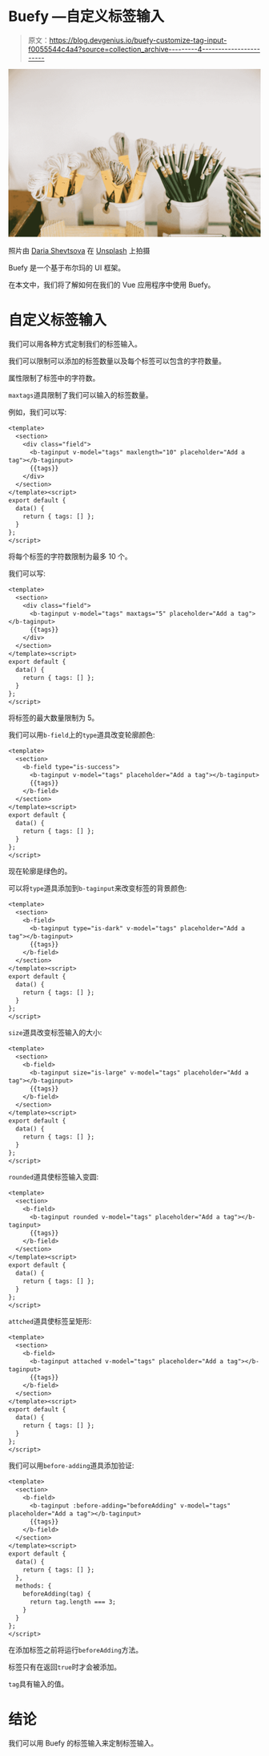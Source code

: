 # Buefy —自定义标签输入

> 原文：<https://blog.devgenius.io/buefy-customize-tag-input-f0055544c4a4?source=collection_archive---------4----------------------->

![](img/9d327b7369d47a97780bf8e2712fa57e.png)

照片由 [Daria Shevtsova](https://unsplash.com/@daria_shevtsova?utm_source=medium&utm_medium=referral) 在 [Unsplash](https://unsplash.com?utm_source=medium&utm_medium=referral) 上拍摄

Buefy 是一个基于布尔玛的 UI 框架。

在本文中，我们将了解如何在我们的 Vue 应用程序中使用 Buefy。

# 自定义标签输入

我们可以用各种方式定制我们的标签输入。

我们可以限制可以添加的标签数量以及每个标签可以包含的字符数量。

属性限制了标签中的字符数。

`maxtags`道具限制了我们可以输入的标签数量。

例如，我们可以写:

```
<template>
  <section>
    <div class="field">
      <b-taginput v-model="tags" maxlength="10" placeholder="Add a tag"></b-taginput>
      {{tags}}
    </div>
  </section>
</template><script>
export default {
  data() {
    return { tags: [] };
  }
};
</script>
```

将每个标签的字符数限制为最多 10 个。

我们可以写:

```
<template>
  <section>
    <div class="field">
      <b-taginput v-model="tags" maxtags="5" placeholder="Add a tag"></b-taginput>
      {{tags}}
    </div>
  </section>
</template><script>
export default {
  data() {
    return { tags: [] };
  }
};
</script>
```

将标签的最大数量限制为 5。

我们可以用`b-field`上的`type`道具改变轮廓颜色:

```
<template>
  <section>
    <b-field type="is-success">
      <b-taginput v-model="tags" placeholder="Add a tag"></b-taginput>
      {{tags}}
    </b-field>
  </section>
</template><script>
export default {
  data() {
    return { tags: [] };
  }
};
</script>
```

现在轮廓是绿色的。

可以将`type`道具添加到`b-taginput`来改变标签的背景颜色:

```
<template>
  <section>
    <b-field>
      <b-taginput type="is-dark" v-model="tags" placeholder="Add a tag"></b-taginput>
      {{tags}}
    </b-field>
  </section>
</template><script>
export default {
  data() {
    return { tags: [] };
  }
};
</script>
```

`size`道具改变标签输入的大小:

```
<template>
  <section>
    <b-field>
      <b-taginput size="is-large" v-model="tags" placeholder="Add a tag"></b-taginput>
      {{tags}}
    </b-field>
  </section>
</template><script>
export default {
  data() {
    return { tags: [] };
  }
};
</script>
```

`rounded`道具使标签输入变圆:

```
<template>
  <section>
    <b-field>
      <b-taginput rounded v-model="tags" placeholder="Add a tag"></b-taginput>
      {{tags}}
    </b-field>
  </section>
</template><script>
export default {
  data() {
    return { tags: [] };
  }
};
</script>
```

`attched`道具使标签呈矩形:

```
<template>
  <section>
    <b-field>
      <b-taginput attached v-model="tags" placeholder="Add a tag"></b-taginput>
      {{tags}}
    </b-field>
  </section>
</template><script>
export default {
  data() {
    return { tags: [] };
  }
};
</script>
```

我们可以用`before-adding`道具添加验证:

```
<template>
  <section>
    <b-field>
      <b-taginput :before-adding="beforeAdding" v-model="tags" placeholder="Add a tag"></b-taginput>
      {{tags}}
    </b-field>
  </section>
</template><script>
export default {
  data() {
    return { tags: [] };
  },
  methods: {
    beforeAdding(tag) {
      return tag.length === 3;
    }
  }
};
</script>
```

在添加标签之前将运行`beforeAdding`方法。

标签只有在返回`true`时才会被添加。

`tag`具有输入的值。

# 结论

我们可以用 Buefy 的标签输入来定制标签输入。